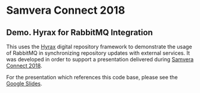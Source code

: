 # Samvera Connect 2018
## Demo. Hyrax for RabbitMQ Integration

This uses the [Hyrax](https://github.com/samvera/hyrax) digital repository framework to demonstrate the usage of
RabbitMQ in synchronizing repository updates with external services.  It was
developed in order to support a presentation delivered during [Samvera Connect 2018](https://connect2018.lib.utah.edu/).

For the presentation which references this code base, please see the [Google Slides](https://docs.google.com/presentation/d/18djDCg0FCOCp1l4FkdjuxYV-ffQ6NHYNiJOxTN6ILys/).
